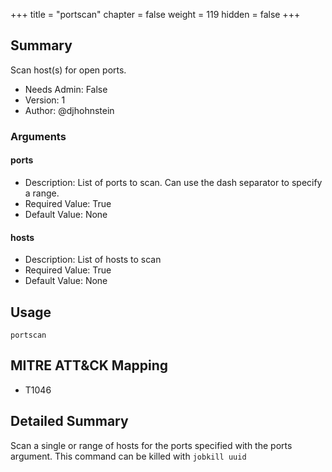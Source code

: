 +++
title = "portscan"
chapter = false
weight = 119
hidden = false
+++

## Summary
Scan host(s) for open ports.
  
- Needs Admin: False  
- Version: 1  
- Author: @djhohnstein  

### Arguments

#### ports

- Description: List of ports to scan. Can use the dash separator to specify a range.  
- Required Value: True  
- Default Value: None  

#### hosts

- Description: List of hosts to scan  
- Required Value: True  
- Default Value: None  

## Usage

```
portscan
```

## MITRE ATT&CK Mapping

- T1046  
## Detailed Summary

Scan a single or range of hosts for the ports specified with the ports argument. This command can be killed with `jobkill uuid`